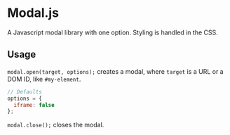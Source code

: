# Modal.js

A Javascript modal library with one option. Styling is handled in the CSS.

## Usage

`modal.open(target, options);` creates a modal, where `target` is a URL or a DOM ID, like `#my-element`.

```javascript
// Defaults
options = {
  iframe: false
};
```

`modal.close();` closes the modal.
